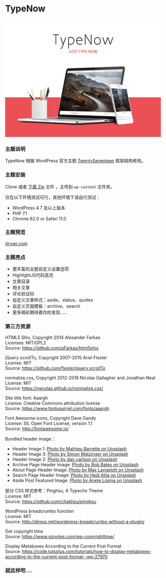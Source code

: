 # TypeNow

![screenchot](screenshot.png)

### 主题说明

TypeNow 根据 WordPress 官方主题 [TwentySeventeen](https://github.com/WordPress/WordPress/tree/master/wp-content/themes/twentyseventeen) 框架结构修改。

### 主题安装

Clone 或者 [下载 Zip](https://github.com/85Ryan/TypeNow/releases/latest) 文件 ，主传到 `wp-content` 文件夹。

仅在以下环境测试可行，其他环境下请自行测试：

- WordPress 4.7 及以上版本
- PHP 7.1
- Chrome 62.0 or Safari 11.0

### 主题预览

[iiiryan.com](https://iiiryan.com)

### 主题亮点

- 更丰富的主题自定义设置选项
- HighlightJS代码高亮
- 文章目录
- 相关文章
- 评论验证码
- 自定义文章样式：aside、status、quotes
- 自定义页面模板：archive、search
- 更多精彩期待着你的发现……

### 第三方资源

HTML5 Shiv, Copyright 2014 Alexander Farkas  
Licenses: MIT/GPL2  
Source: https://github.com/aFarkas/html5shiv  

jQuery scrollTo, Copyright 2007-2015 Ariel Flesler  
License: MIT  
Source: https://github.com/flesler/jquery.scrollTo  

normalize.css, Copyright 2012-2016 Nicolas Gallagher and Jonathan Neal  
License: MIT  
Source: https://necolas.github.io/normalize.css/  

Site title font: Aaargh  
License: Creative Commons attribution license  
Source: https://www.fontsquirrel.com/fonts/aaargh  

Font Awesome icons, Copyright Dave Gandy  
License: SIL Open Font License, version 1.1  
Source: http://fontawesome.io/  

Bundled header image：
- Header Image 1: [Photo by Mathieu Barrette on Unsplash](https://unsplash.com/photos/RYd9aBMp194)
- Header Image 3: [Photo by Simon Matzinger on Unsplash](https://unsplash.com/photos/-O8r5oLosYo)
- Header Image 2: [Photo by dan carlson on Unsplash](https://unsplash.com/photos/EXSh-k3wjds)
- Archive Page Header Image: [Photo by Rob Bates on Unsplash](https://unsplash.com/photos/AyYW_bUWerc)
- About Page Header Image: [Photo by Max Langelott on Unsplash](https://unsplash.com/photos/Hw62tzAkXXE)
- Search Page Header Image: [Photo by Hedi Alija on Unsplash](https://unsplash.com/photos/V21dkuL8dnM)
- Aside Post Featured Image: [Photo by Anete Lūsiņa on Unsplash](https://unsplash.com/photos/VwiLLyETLcQ)

部分 CSS 样式参考：Pinghsu, A Typecho Theme  
License: MIT  
Source: https://github.com/chakhsu/pinghsu  

WordPress breadcrumbs function  
License: MIT  
Source: http://dimox.net/wordpress-breadcrumbs-without-a-plugin/  

Get copyright time  
Source: https://www.gznotes.com/wp-copyrighttime/  

Display Metaboxes According to the Current Post Format  
Source: https://code.tutsplus.com/tutorials/how-to-display-metaboxes-according-to-the-current-post-format--wp-27970  

### 就这样吧....
